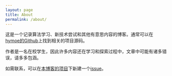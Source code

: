 ```yaml
---
layout: page
title: About
permalink: /about/
---
```


这是一个记录算法学习、新技术尝试和其他有意思内容的博客。通常可以在[hymoe的Github]上找到相关的项目源码。

作者是一名在校学生，因此许多内容还在学习和探索过程中，文章中可能有诸多错误，请多多包涵。

如需联系，可以在[本博客的项目]下新建一个[issue]。

[hymoe的Github]: https://github.com/hymoe/
[本博客的项目]: https://github.com/hymoe/hymoe.github.io
[issue]: https://github.com/hymoe/hymoe.github.io/issues/new
